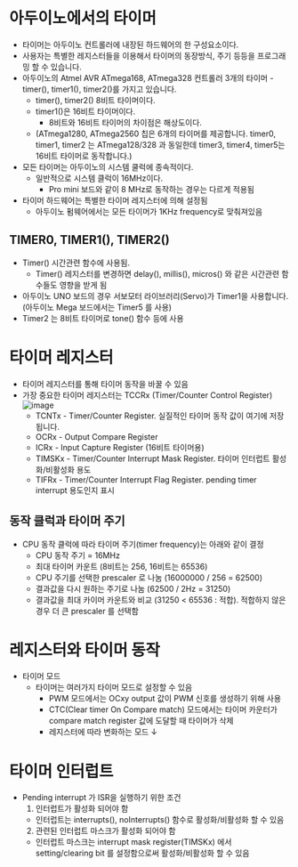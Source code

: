  # 아두이노에서의 타이머
+ 타이머는 아두이노 컨트롤러에 내장된 하드웨어의 한 구성요소이다.
+ 사용자는 특별한 레지스터들을 이용해서 타이머의 동장방식, 주기 등등을 프로그래밍 할 수 있습니다.
+ 아두이노의 Atmel AVR ATmega168, ATmega328 컨트롤러 3개의 타이머 - timer(), timer1(), timer2()를 가지고 있습니다.
  + timer(), timer2() 8비트 타이머이다.
  + timer1()은 16비트 타이머이다.
    + 8비트와 16비트 타이머의 차이점은 해상도이다.
  + (ATmega1280, ATmega2560 칩은 6개의 타이머를 제공합니다. timer0, timer1, timer2 는 ATmega128/328 과 동일한데 timer3, timer4, timer5는 16비트 타이머로 동작합니다.)
+ 모든 타이머는 아두이노의 시스템 쿨럭에 종속적이다.
  + 일반적으로 시스템 클럭이 16MHz이다.
    + Pro mini 보드와 같이 8 MHz로 동작하는 경우는 다르게 적용됨
+ 타이머 하드웨어는 특별한 타이머 레지스터에 의해 설정됨
  + 아두이노 펌웨어에서는 모든 타이머가 1KHz frequency로 맞춰져있음

## TIMER0, TIMER1(), TIMER2()
+ Timer() 시간관련 함수에 사용됨.
  + Timer() 레지스터를 변경하면 delay(), millis(), micros() 와 같은 시간관련 함수들도 영향을 받게 됨
+ 아두이노 UNO 보드의 경우 서보모터 라이브러리(Servo)가 Timer1을 사용합니다. (아두이노 Mega 보드에서는 Timer5 를 사용)
+ Timer2 는 8비트 타이머로 tone() 함수 등에 사용

# 타이머 레지스터
+ 타이머 레지스터를 통해 타이머 동작을 바꿀 수 있음
+ 가장 중요한 타이머 레지스터는 TCCRx (Timer/Counter Control Register)
![image](https://github.com/user-attachments/assets/fc7af2f0-1bdf-4749-828b-4cc41edea523)
  + TCNTx - Timer/Counter Register. 실질적인 타이머 동작 값이 여기에 저장됩니다.
  + OCRx - Output Compare Register
  + ICRx - Input Capture Register (16비트 타이머용)
  + TIMSKx - Timer/Counter Interrupt Mask Register. 타이머 인터럽트 활성화/비활성화 용도
  + TIFRx - Timer/Counter Interrupt Flag Register. pending timer interrupt 용도인지 표시

## 동작 클럭과 타이머 주기
+ CPU 동작 클럭에 따라 타이머 주기(timer frequency)는 아래와 같이 결정
  + CPU 동작 주기 = 16MHz
  + 최대 타이머 카운트 (8비트는 256, 16비트는 65536)
  + CPU 주기를 선택한 prescaler 로 나눔 (16000000 / 256 = 62500)
  + 결과값을 다시 원하는 주기로 나눔 (62500 / 2Hz = 31250)
  + 결과값을 최대 카이머 카운트와 비교 (31250 < 65536 : 적합). 적합하지 않은 경우 더 큰 prescaler 를 선택함

# 레지스터와 타이머 동작
+ 타이머 모드
  + 타이머는 여러가지 타이머 모드로 설정할 수 있음
    + PWM 모드에서는 OCxy output 값이 PWM 신호를 생성하기 위해 사용
    + CTC(Clear timer On Compare match) 모드에서는 타이머 카운터가 compare match register 값에 도달할 때 타이머가 삭제
    + 레지스터에 따라 변화하는 모드 ↓


# 타이머 인터럽트
+ Pending interrupt 가 ISR을 실행하기 위한 조건
  1. 인터럽트가 활성화 되어야 함
    + 인터럽트는 interrupts(), noInterrupts() 함수로 활성화/비활성화 할 수 있음
  2. 관련된 인터럽트 마스크가 활성화 되어야 함
    + 인터럽트 마스크는 interrupt mask register(TIMSKx) 에서 setting/clearing bit 를 설정함으로써 활성화/비활성화 할 수 있음



